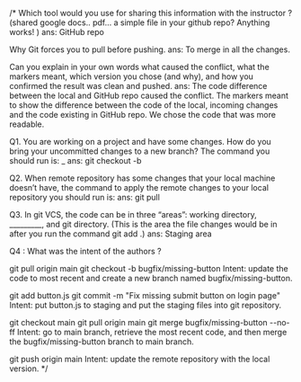 /* Which tool would you use for sharing this information with the instructor ? (shared google docs.. pdf… a simple file in your github repo? Anything works! )
ans: GitHub repo

Why Git forces you to pull before pushing.
ans: To merge in all the changes. 


Can you explain in your own words what caused the conflict, what the markers meant, which version you chose (and why), and how you confirmed the result was clean and pushed.
ans: The code difference between the local and GitHub repo caused the conflict. The markers meant to show the difference between the code of the local, incoming changes and the code existing in GitHub repo. We chose the code that was more readable.


Q1. You are working on a project and have some changes. How do you bring your uncommitted changes to a new branch? The command you should run is: _
ans: git checkout -b <branch name>

 Q2. When remote repository has some changes that your local machine doesn’t have, the command to apply the remote changes to your local repository you should run is: 
ans: git pull

Q3. In git VCS, the code can be in three “areas”: working directory, _________, and git directory. (This is the area the file changes would be in after you run the command git add <file-name>.) 
ans: Staging area

Q4 : What was the intent of the authors ?

git pull origin main
git checkout -b bugfix/missing-button
Intent: update the code to most recent and create a new branch named bugfix/missing-button.

git add button.js
git commit -m "Fix missing submit button on login page"
Intent: put button.js to staging and put the staging files into git repository.
 
git checkout main
git pull origin main
git merge bugfix/missing-button --no-ff
Intent: go to main branch, retrieve the most recent code, and then merge the bugfix/missing-button branch to main branch.

git push origin main
Intent: update the remote repository with the local version. */